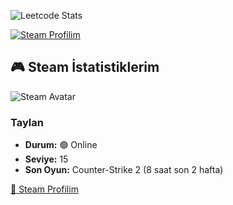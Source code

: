 ![Leetcode Stats](https://leetcard.jacoblin.cool/taylan147701)

[![Steam Profilim](https://img.shields.io/badge/Steam-Profilim-%23000000?style=for-the-badge&logo=steam)](https://steamcommunity.com/id/taylan1477)
## 🎮 Steam İstatistiklerim

![Steam Avatar](https://steamcdn-a.akamaihd.net/..._full.jpg)

### Taylan

- **Durum:** 🟢 Online
- **Seviye:** 15
- **Son Oyun:** Counter-Strike 2 (8 saat son 2 hafta)

[🔗 Steam Profilim](https://steamcommunity.com/profiles/76561198070829618)
